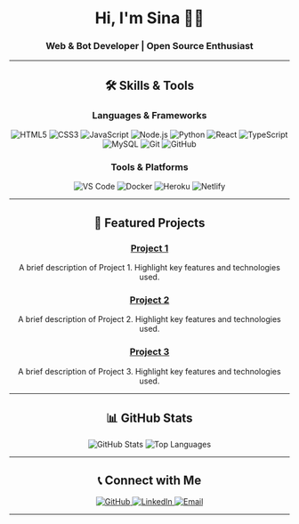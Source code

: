 <div align="center">

# Hi, I'm Sina 👨‍💻

### Web & Bot Developer | Open Source Enthusiast

---

## 🛠️ **Skills & Tools**

### **Languages & Frameworks**
<p align="center">
    <img src="https://img.shields.io/badge/HTML5-E34F26?style=flat&logo=html5&logoColor=white" alt="HTML5" />
    <img src="https://img.shields.io/badge/CSS3-1572B6?style=flat&logo=css3&logoColor=white" alt="CSS3" />
    <img src="https://img.shields.io/badge/JavaScript-F7DF1E?style=flat&logo=javascript&logoColor=black" alt="JavaScript" />
    <img src="https://img.shields.io/badge/Node.js-339933?style=flat&logo=nodedotjs&logoColor=white" alt="Node.js" />
    <img src="https://img.shields.io/badge/Python-3776AB?style=flat&logo=python&logoColor=white" alt="Python" />
    <img src="https://img.shields.io/badge/React-61DAFB?style=flat&logo=react&logoColor=black" alt="React" />
    <img src="https://img.shields.io/badge/TypeScript-3178C6?style=flat&logo=typescript&logoColor=white" alt="TypeScript" />
    <img src="https://img.shields.io/badge/MySQL-4479A1?style=flat&logo=mysql&logoColor=white" alt="MySQL" />
    <img src="https://img.shields.io/badge/Git-F05032?style=flat&logo=git&logoColor=white" alt="Git" />
    <img src="https://img.shields.io/badge/GitHub-100000?style=flat&logo=github&logoColor=white" alt="GitHub" />
</p>

### **Tools & Platforms**
<p align="center">
    <img src="https://img.shields.io/badge/Visual_Studio_Code-0078D4?style=flat&logo=visual%20studio%20code&logoColor=white" alt="VS Code" />
    <img src="https://img.shields.io/badge/Docker-2496ED?style=flat&logo=docker&logoColor=white" alt="Docker" />
    <img src="https://img.shields.io/badge/Heroku-430098?style=flat&logo=heroku&logoColor=white" alt="Heroku" />
    <img src="https://img.shields.io/badge/Netlify-00C7B7?style=flat&logo=netlify&logoColor=white" alt="Netlify" />
</p>

---

## 📂 **Featured Projects**

### [Project 1](https://github.com/username/project1)
A brief description of Project 1. Highlight key features and technologies used.

### [Project 2](https://github.com/username/project2)
A brief description of Project 2. Highlight key features and technologies used.

### [Project 3](https://github.com/username/project3)
A brief description of Project 3. Highlight key features and technologies used.

---

## 📊 **GitHub Stats**

<p align="center">
    <img src="https://github-readme-stats.vercel.app/api?username=username&show_icons=true&theme=dark&hide_border=true" alt="GitHub Stats" />
    <img src="https://github-readme-stats.vercel.app/api/top-langs/?username=username&layout=compact&theme=dark&hide_border=true" alt="Top Languages" />
</p>

---

## 📞 **Connect with Me**

<p align="center">
    <a href="https://github.com/username">
        <img src="https://img.shields.io/badge/GitHub-100000?style=for-the-badge&logo=github&logoColor=white" alt="GitHub" />
    </a>
    <a href="https://linkedin.com/in/username">
        <img src="https://img.shields.io/badge/LinkedIn-0077B5?style=for-the-badge&logo=linkedin&logoColor=white" alt="LinkedIn" />
    </a>
    <a href="mailto:your-email@example.com">
        <img src="https://img.shields.io/badge/Email-D14836?style=for-the-badge&logo=gmail&logoColor=white" alt="Email" />
    </a>
</p>

---

</div>
